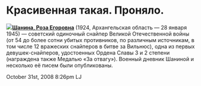 # Красивенная такая. Проняло.

![](http://upload.wikimedia.org/wikipedia/commons/thumb/e/e8/Roza_Shanina.jpg/200px-Roza_Shanina.jpg)[**Шанина,
Роза
Егоровна**](http://ru.wikipedia.org/wiki/%D0%A8%D0%B0%D0%BD%D0%B8%D0%BD%D0%B0,_%D0%A0%D0%BE%D0%B7%D0%B0_%D0%95%D0%B3%D0%BE%D1%80%D0%BE%D0%B2%D0%BD%D0%B0)
(1924, Архангельская область — 28 января 1945) — советский одиночный
снайпер Великой Отечественной войны (от 54 до более сотни убитых
противников, по различным источникам, в том числе 12 вражеских снайперов
в битве за Вильнюс), одна из первых девушек-снайперов, удостоенных
Ордена Славы 3 и 2 степени (награждена также Медалью «За отвагу»).
Военный дневник Шаниной и несколько её писем были опубликованы.

<span id="timestamp"> October 31st, 2008 8:26pm </span> <span
class="tag">LJ</span>
